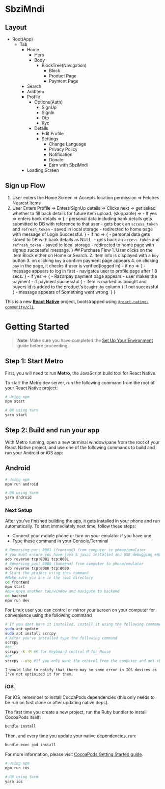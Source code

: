 # SbziMndi

## Layout

- Root(App)
  - Tab
    - Home
      - Hero
      - Body
        - BlockTree(Navigation)
          - Block
          - Product Page
          - Payment Page
    - Search
    - AddItem
    - Profile
      - Options(Auth)
        - SignUp
        - SignIn
        - Otp
        - Kyc
      - Details
        - Edit Profile
        - Settings
          - Change Language
          - Privacy Policy
          - Notification
          - Donate
          - Earn with SbziMndi
    - Loading Screen

## Sign up Flow

1. User enters the Home Screen => Accepts location permission => Fetches Nearest Items
2. User Enters Profile => Enters SignUp details => Clicks next => get asked whether to fill back details for future item upload. (skippable) => - If yes => enters back details =>
   { - personal data including bank details gets submitted to DB with reference to that user - gets back an `access_token` and `refresh_token` - saved in local storage - redirected to home page with message of Login Successful.
   } - if no => { - personal data gets stored to DB with bank details as NULL. - gets back an `access_token` and `refresh_token` - saved to local storage - redirected to home page with signup successful message.
   } ## Purchase Flow 1. User clicks on the Item Block either on Home or Search. 2. Item info is displayed with a `buy` button 3. on clicking `buy` a confirm payment page appears 4. on clicking `pay` in the page, it checks if user is verified(logged in) - if no => { - message appears to log in first - navigates user to profile page after 1.8 secs.
   } - if yes => { - Razorpay payment page appears - user makes the payment - if payment successful
   { - Item is marked as bought and buyers id is added to the product's `bought_by` column
   }
   if not successful
   { - message appears of Something went wrong.
   }
   }

This is a new [**React Native**](https://reactnative.dev) project, bootstrapped using [`@react-native-community/cli`](https://github.com/react-native-community/cli).

# Getting Started

> **Note**: Make sure you have completed the [Set Up Your Environment](https://reactnative.dev/docs/set-up-your-environment) guide before proceeding.

## Step 1: Start Metro

First, you will need to run **Metro**, the JavaScript build tool for React Native.

To start the Metro dev server, run the following command from the root of your React Native project:

```sh
# Using npm
npm start

# OR using Yarn
yarn start
```

## Step 2: Build and run your app

With Metro running, open a new terminal window/pane from the root of your React Native project, and use one of the following commands to build and run your Android or iOS app:

## Android

```sh
# Using npm
npm run android

# OR using Yarn
yarn android
```

### Next Setup

After you've finished building the app, it gets installed in your phone and run automatically.
To start immediately next time, follow these steps:

- Connect your mobile phone or turn on your emulator if you have one.
- Type these command in your Console/Terminal

```sh
# Reversing port 8081 (frontend) from computer to phone/emulator
# you must ensure you have java & javac installed and USB debugging enabled in your phone
adb reverse tcp:8081 tcp:8081
# Reversing post 8080 (backend) from computer to phone/emulator
adb reverse tcp:8080 tcp:8080
# Start the project using this command
#Make sure you are in the root directory
cd frontend
npm start
#Now open another tab/window and navigate to backend
cd backend
npm run dev
```

For Linux user you can control or mirror your screen on your computer for convenience using the following command

```sh
# If you dont have it installed, install it using the following command
sudo apt update
sudo apt install scrcpy
# After you've installed type the following command
scrcpy
#or
scrcpy -K -M #K for Keyboard control M for Mouse
#or
scrcpy --otg #if you only want the control from the computer and not the screen

```

```Notice
I would like to notify that there may be some error in IOS devices as I've not optimized it for them.
```

### iOS

For iOS, remember to install CocoaPods dependencies (this only needs to be run on first clone or after updating native deps).

The first time you create a new project, run the Ruby bundler to install CocoaPods itself:

```sh
bundle install
```

Then, and every time you update your native dependencies, run:

```sh
bundle exec pod install
```

For more information, please visit [CocoaPods Getting Started guide](https://guides.cocoapods.org/using/getting-started.html).

```sh
# Using npm
npm run ios

# OR using Yarn
yarn ios
```
